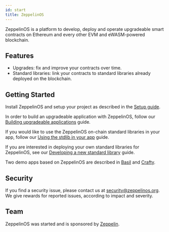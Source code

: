 ```yaml
---
id: start
title: ZeppelinOS
---
```


ZeppelinOS is a platform to develop, deploy and operate upgradeable smart contracts on Ethereum and every other EVM and eWASM-powered blockchain.

## Features

* Upgrades: fix and improve your contracts over time.
* Standard libraries: link your contracts to standard libraries already deployed on the blockchain.

## Getting Started

Install ZeppelinOS and setup your project as described in the [Setup guide](setup.md).

In order to build an upgradeable application with ZeppelinOS, follow our
[Building upgradeable applications](building.md) guide.

If you would like to use the ZeppelinOS on-chain standard libraries in your app,
 follow our [Using the stdlib in your app](using.md) guide.

If you are interested in deploying your own standard libraries for ZeppelinOS,
see our [Developing a new standard library](developing.md) guide.

Two demo apps based on ZeppelinOS are described in [Basil](basil.md) and [Crafty](crafty.md).

## Security

If you find a security issue, please contact us at security@zeppelinos.org. We
give rewards for reported issues, according to impact and severity.

## Team

ZeppelinOS was started and is sponsored by [Zeppelin](https://zeppelin.solutions/).
